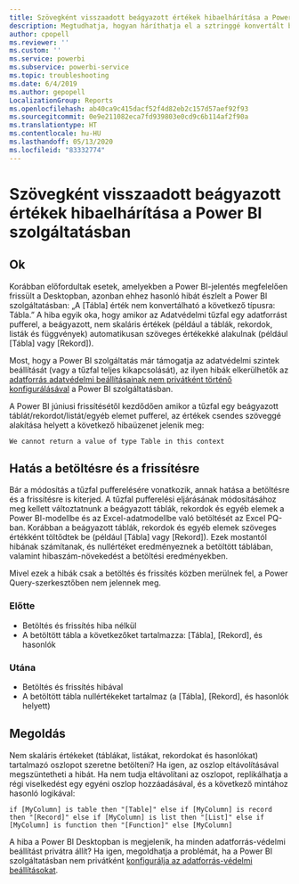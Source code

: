 ```yaml
---
title: Szövegként visszaadott beágyazott értékek hibaelhárítása a Power BI szolgáltatásban
description: Megtudhatja, hogyan háríthatja el a sztringgé konvertált beágyazott értékek hibáját helytelen adatforrás-védelmi beállítások használatakor
author: cpopell
ms.reviewer: ''
ms.custom: ''
ms.service: powerbi
ms.subservice: powerbi-service
ms.topic: troubleshooting
ms.date: 6/4/2019
ms.author: gepopell
LocalizationGroup: Reports
ms.openlocfilehash: ab40ca9c415dacf52f4d82eb2c157d57aef92f93
ms.sourcegitcommit: 0e9e211082eca7fd939803e0cd9c6b114af2f90a
ms.translationtype: HT
ms.contentlocale: hu-HU
ms.lasthandoff: 05/13/2020
ms.locfileid: "83332774"
---
```

# <a name="troubleshooting-nested-values-returned-as-text-in-power-bi-service"></a>Szövegként visszaadott beágyazott értékek hibaelhárítása a Power BI szolgáltatásban

## <a name="cause"></a>Ok

Korábban előfordultak esetek, amelyekben a Power BI-jelentés megfelelően frissült a Desktopban, azonban ehhez hasonló hibát észlelt a Power BI szolgáltatásban: „A [Tábla] érték nem konvertálható a következő típusra: Tábla.” A hiba egyik oka, hogy amikor az Adatvédelmi tűzfal egy adatforrást pufferel, a beágyazott, nem skaláris értékek (például a táblák, rekordok, listák és függvények) automatikusan szöveges értékekké alakulnak (például [Tábla] vagy [Rekord]).

Most, hogy a Power BI szolgáltatás már támogatja az adatvédelmi szintek beállítását (vagy a tűzfal teljes kikapcsolását), az ilyen hibák elkerülhetők az [adatforrás adatvédelmi beállításainak nem privátként történő konfigurálásával](https://powerbi.microsoft.com/blog/privacy-levels-for-cloud-data-sources/) a Power BI szolgáltatásban.

A Power BI júniusi frissítésétől kezdődően amikor a tűzfal egy beágyazott táblát/rekordot/listát/egyéb elemet pufferel, az értékek csendes szöveggé alakítása helyett a következő hibaüzenet jelenik meg: 

`We cannot return a value of type Table in this context`

## <a name="effect-on-loadrefresh"></a>Hatás a betöltésre és a frissítésre

Bár a módosítás a tűzfal pufferelésére vonatkozik, annak hatása a betöltésre és a frissítésre is kiterjed. A tűzfal pufferelési eljárásának módosításához meg kellett változtatnunk a beágyazott táblák, rekordok és egyéb elemek a Power BI-modellbe és az Excel-adatmodellbe való betöltését az Excel PQ-ban. Korábban a beágyazott táblák, rekordok és egyéb elemek szöveges értékként töltődtek be (például [Tábla] vagy [Rekord]). Ezek mostantól hibának számítanak, és nullértéket eredményeznek a betöltött táblában, valamint hibaszám-növekedést a betöltési eredményekben.

Mivel ezek a hibák csak a betöltés és frissítés közben merülnek fel, a Power Query-szerkesztőben nem jelennek meg.

### <a name="before"></a>Előtte

- Betöltés és frissítés hiba nélkül
- A betöltött tábla a következőket tartalmazza: [Tábla], [Rekord], és hasonlók
 

### <a name="after"></a>Utána

- Betöltés és frissítés hibával
- A betöltött tábla nullértékeket tartalmaz (a [Tábla], [Rekord], és hasonlók helyett)
 

## <a name="resolution"></a>Megoldás

Nem skaláris értékeket (táblákat, listákat, rekordokat és hasonlókat) tartalmazó oszlopot szeretne betölteni?
Ha igen, az oszlop eltávolításával megszüntetheti a hibát.
Ha nem tudja eltávolítani az oszlopot, replikálhatja a régi viselkedést egy egyéni oszlop hozzáadásával, és a következő mintához hasonló logikával:

`if [MyColumn] is table then "[Table]" else if [MyColumn] is record then "[Record]" else if [MyColumn] is list then "[List]" else if [MyColumn] is function then "[Function]" else [MyColumn]`

A hiba a Power BI Desktopban is megjelenik, ha minden adatforrás-védelmi beállítást privátra állít?
Ha igen, megoldhatja a problémát, ha a Power BI szolgáltatásban nem privátként [konfigurálja az adatforrás-védelmi beállításokat](https://powerbi.microsoft.com/blog/privacy-levels-for-cloud-data-sources/).
